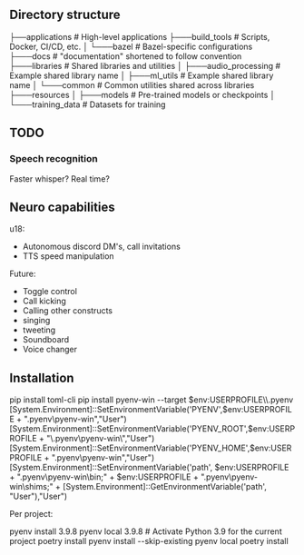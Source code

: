 ## Directory structure

├──applications           # High-level applications
├───build_tools           # Scripts, Docker, CI/CD, etc.
│   └───bazel             # Bazel-specific configurations
├───docs                  # "documentation" shortened to follow convention
├───libraries             # Shared libraries and utilities
│   ├───audio_processing  # Example shared library name
│   ├───ml_utils          # Example shared library name
│   └───common            # Common utilities shared across libraries
├───resources
│   ├───models            # Pre-trained models or checkpoints
│   └───training_data     # Datasets for training


## TODO

### Speech recognition

Faster whisper?
Real time?

## Neuro capabilities

u18:
* Autonomous discord DM's, call invitations
* TTS speed manipulation

Future:
* Toggle control
* Call kicking
* Calling other constructs
* singing
* tweeting
* Soundboard
* Voice changer

## Installation

pip install toml-cli
pip install pyenv-win --target $env:USERPROFILE\\.pyenv
[System.Environment]::SetEnvironmentVariable('PYENV',$env:USERPROFILE + "\.pyenv\pyenv-win\","User")
[System.Environment]::SetEnvironmentVariable('PYENV_ROOT',$env:USERPROFILE + "\.pyenv\pyenv-win\","User")
[System.Environment]::SetEnvironmentVariable('PYENV_HOME',$env:USERPROFILE + "\.pyenv\pyenv-win\","User")
[System.Environment]::SetEnvironmentVariable('path', $env:USERPROFILE + "\.pyenv\pyenv-win\bin;" + $env:USERPROFILE + "\.pyenv\pyenv-win\shims;" + [System.Environment]::GetEnvironmentVariable('path', "User"),"User")

Per project:

pyenv install 3.9.8
pyenv local 3.9.8  # Activate Python 3.9 for the current project
poetry install
pyenv install --skip-existing
pyenv local
poetry install